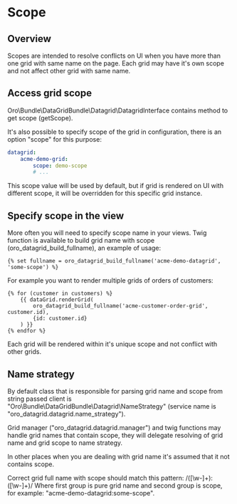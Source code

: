 Scope
=====

Overview
--------

Scopes are intended to resolve conflicts on UI when you have more than one grid with same name on the page.
Each grid may have it's own scope and not affect other grid with same name.

Access grid scope
-----------------

Oro\Bundle\DataGridBundle\Datagrid\DatagridInterface contains method to get scope (getScope).

It's also possible to specify scope of the grid in configuration, there is an option "scope" for this purpose:

``` yaml
datagrid:
    acme-demo-grid:
        scope: demo-scope
        # ...
```

This scope value will be used by default, but if grid is rendered on UI with different scope, it will be overridden for
this specific grid instance.


Specify scope in the view
-------------------------

More often you will need to specify scope name in your views.
Twig function is available to build grid name with scope (oro_datagrid_build_fullname), an example of usage:

``` twig
{% set fullname = oro_datagrid_build_fullname('acme-demo-datagrid', 'some-scope') %}
```

For example you want to render multiple grids of orders of customers:

``` twig
{% for (customer in customers) %}
    {{ dataGrid.renderGrid(
        oro_datagrid_build_fullname('acme-customer-order-grid', customer.id),
        {id: customer.id}
    ) }}
{% endfor %}
```

Each grid will be rendered within it's unique scope and not conflict with other grids.


Name strategy
-------------

By default class that is responsible for parsing grid name and scope from string passed client is
"Oro\Bundle\DataGridBundle\Datagrid\NameStrategy" (service name is "oro_datagrid.datagrid.name_strategy").

Grid manager ("oro_datagrid.datagrid.manager") and twig functions may handle grid names that contain scope, they
will delegate resolving of grid name and grid scope to name strategy.

In other places when you are dealing with grid name it's assumed that it not contains scope.

Correct grid full name with scope should match this pattern: /([\w-]+\):([\w-]+)/
Where first group is pure grid name and second group is scope, for example: "acme-demo-datagrid:some-scope".

